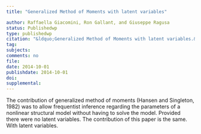 ```yaml
---
title: "Generalized Method of Moments with latent variables"

author: Raffaella Giacomini, Ron Gallant, and Giuseppe Ragusa
status: Publishedwp
type: publishedwp
citation: "&ldquo;Generalized Method of Moments with latent variables.&ldquo; CEPR discussion paper, No. 9692"
tag:
subjects:
comments: no
file: 
date: 2014-10-01
publishdate: 2014-10-01
doi: 
supplemental: 
---
```


The contribution of generalized method of moments (Hansen and Singleton, 1982) was to
allow frequentist inference regarding the parameters of a nonlinear structural model without
having to solve the model. Provided there were no latent variables. The contribution of this
paper is the same. With latent variables.